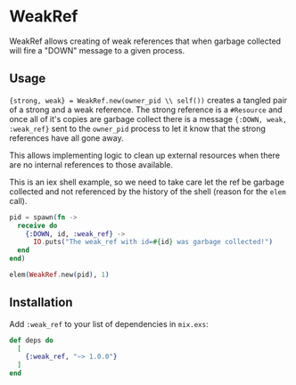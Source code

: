 # WeakRef

WeakRef allows creating of weak references that when garbage collected will fire a "DOWN" message to a given process.

## Usage

`{strong, weak} = WeakRef.new(owner_pid \\ self())` creates a tangled pair of a strong and a weak reference. The strong reference is a `#Resource` and once all of it's copies are garbage collect there is a message `{:DOWN, weak, :weak_ref}` sent to the `owner_pid` process to let it know that the strong references have all gone away.

This allows implementing logic to clean up external resources when there are no internal references to those available. 

This is an iex shell example, so we need to take care let the ref be garbage collected and not referenced by the history of the shell (reason for the `elem` call).

```elixir
pid = spawn(fn -> 
  receive do 
    {:DOWN, id, :weak_ref} ->
      IO.puts("The weak_ref with id=#{id} was garbage collected!")
  end
end)

elem(WeakRef.new(pid), 1)
```

## Installation

Add `:weak_ref` to your list of dependencies in `mix.exs`:

```elixir
def deps do
  [
    {:weak_ref, "~> 1.0.0"}
  ]
end
```
